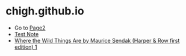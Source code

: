 # chigh.github.io

- Go to [Page2](Page2.md)
- [Test Note](Github/Test%20Note.md)
- [Where the Wild Things Are by Maurice Sendak (Harper & Row first edition) 1](Github/Where%20the%20Wild%20Things%20Are%20by%20Maurice%20Sendak%20(Harper%20&%20Row%20first%20edition)%201.md)
